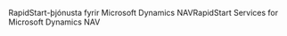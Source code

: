 <span data-ttu-id="9df08-101">RapidStart-þjónusta fyrir Microsoft Dynamics NAV</span><span class="sxs-lookup"><span data-stu-id="9df08-101">RapidStart Services for Microsoft Dynamics NAV</span></span>